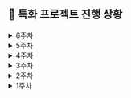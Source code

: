 ## 📆 특화 프로젝트 진행 상황

<details>
  <summary>6주차</summary>

### 🔖 10/04(금)

- [x] 서버 연결 오류 해결
  - [x] 인텔리제이 Lombok 플러그인 설치
  - [x] Redis Insight 설치 (시각화 도구)
  - [x] redis-server => redis-cli => ping
- [x] 집에서 주식 매도할 아이템 들고 가기 테스트
- [x] 주가 차트
  - [x] 트리 아이템 순서 매핑 오류 수정
  - [x] 라운드 서버 데이터로 변경
- [x] 주식 매수/매도 후 message 초기화
- [x] 금괴 시장 정보 => 서버 데이터 받아서 전역 상태로 저장
  - [x] SocketContext에 GOLD_MARKET_INFO 케이스 추가 (금괴 시장 데이터 업데이트)
  - [x] useGoldStore 생성하여 서버에서 받아온 데이터 전역에서 상태 관리
  - [x] MainMap에 남아 있던 금 구매 성공 message 제거 후, SocketContext에 message 형식 이전
  - [x] GoldBuy 컴포넌트에 서버 데이터 연동(금 매입 요청 버튼, message 세팅, 금 가격, 최대 거래 가능 수량)
- [x] 주가 지분 비율 Bar 차트 오류 수정
  - [x] 플레이어 이름 shorten 메서드 적용하면서, 이름이 같아져서 하나로 인식되던 문제 있었음
  - [x] 플레이어 닉네임 글자수 자체를 줄여서 shorten 제거하고 그대로 사용

### 🔖 10/03(목)

- [x] 주식 매수
  - [x] 구매 영역 작업
    - [x] 이미지, 주가, 남은 수량, 수량 선택
    - [x] 총 가격 표시
    - [x] 매수 버튼
  - [x] 구매할 아이템 선택 : 서버로 보낼 6짜리 배열에 선택 수량 세팅
  - [x] 예외 처리
    - [x] 최대 거래 가능 수량 초과
    - [x] 보유 현금 초과
- [x] 주식 지분 Bar 차트 => 필요 데이터 형식을 stockMarketData에 추가
  - [x] 각 플레이어 닉네임
  - [x] 트리 장식 이름
  - [x] 플레이어 별 보유 수량 배열
  - [x] 각 주가 및 남은 수량
- [x] 주식 시장 데이터 서버 연동
  - [x] SocketContext에 STOCK_MARKET_INFO 케이스 추가
  - [x] useStockStore 에서 전역 데이터로 관리
- [x] 금고 시장 모달 생성 및 영역 구분
  - [x] 금 시세 차트 등 영역
  - [x] 플레이어 별 금 보유 지분 영역
  - [x] 금 구매 영역
- [x] 금 수량 선택 UI 작업 후, MainMap 내 금 매입 버튼 금고 시장으로 이전
- [x] MyRoom

  - [x] 페이지 생성
  - [x] 보유 중인 주식 아이템(임시 데이터)만 3D 렌더링
  - [x] 보유 수량, 현재 판매가, 예상 판매 수익 제공
  - [x] MyRoom에서 주식 시장에 매도할 아이템 개수 선택 작업 추가 => selectedCounts(6 크기 배열)에 담음
  - [x] 수량 선택 시, handleCountChange 함수에서 예외 처리 & alertText 세팅
    - [x] 최대 거래 가능 수량
    - [x] 아이템 별 보유 수량 내의 값으로 제한
    - [x] 어떤 아이템을 몇 개 선택헀는 지
  - [x] 팔러 가기 버튼 클릭 => 최종 판매 할 수량 stockItemToSell(6짜리 배열) 출력

- [x] ExitButton 수정(분기 및 confirm 추가)
- [x] BackButton 클릭 시 페이지 리렌더링 되지 않도록, MyRoom 페이지에서 모달로 변경 => navigate가 아닌 모달 닫기 처리

### 🔖 10/02(수)

- [x] 서버 연결
  - [x] 프론트 env 파일
  - [x] build.gradle 파일
  - [x] MySQL 로그인 정보 입력
  - [x] MySQL 실행 및 omg DB create
  - [x] Redis 설치 및 실행(redis-cli, redis-server)
- [x] 주식 시장 모달: 컴포넌트 동적 제어(메인/매수/매도)
  - [x] 주식 시장에 렌더링할 view 타입 추가 : StockMain/StockBuy/StockSell
- [x] 주식 시장 StockMain 컴포넌트
  - [x] 데이터 영역 분리: 주가 차트 / 현재 주가 / 주가 등락 폭
  - [x] 현재 주가 및 주가 등락 폭 계산 함수
  - [x] 주가 차트 => 차트 범례(트리 아이템 이름)을 한국어 Mapping 위한 타입 추가
  - [x] 주가 차트 => 차트 범례: 영어를 한국어로 변경
- [x] 주식 시장 공통: 주식 아이템의 플레이어 별 지분 비율 차트 구현 (Bar Chart)
  - [x] @nivo/bar 라이브러리 설치
  - [x] 플레이어 별 지분 정보 타입 추가
  - [x] 세로 축 트리 아이템 이름 이미지로 커스텀
  - [x] useStock에 관련 함수들 추가
    - [x] 트리 장식 별 지분 계산
    - [x] 트리 장식 이름에 따른 이미지 경로 동적 생성
    - [x] 플레이어 닉네임 긴 경우 잘라서 보여주기
- [x] 데일리 KPT 회고

  - **Keep (잘해오고 있는 것들)**

    - 팀원들이 지금까지 한 작업을 모두 수정해야 하더라도 더 나은 방향으로 나아가려고 하는 모습이 좋았다.
    - 주식 시장 아이템을 산업군?(의류, 식품류, 장난감) 별로 선정하고, 경제 이벤트에 따라 주가 변동과 연동될 수 있는 로직으로 수정하여 게임 흐름에 스토리가 생겼다.
    - 실시간으로 변동하는 주가 차트, 등락 폭, 주식 아이템 별 플레이어 들의 지분률을 구현하여 주식 시장의 의미를 살렸다.
    - 라이브러리를 적극 활용하되, 우리 것에 맞게 커스텀 하여 효율을 높였다.
    - 백엔드와 활발하게 소통하여 데이터 형식에 맞춰 임시 데이터를 생성하고, 타입, 데이터, 함수, 렌더링 컴포넌트 모두 분리하여 코드를 관리하였다.
    - 금요일까지 단기적 목표, 전체 일정까지 남은 구현 사항들 중 우선순위를 다함께 얘기하는 시간을 가졌고, 팀원들이 모두 열심히 매진 중이다.

  - **Problem(문제되는 점들)**

    - 아직 금고나 대출/상환 관련 변동된 사안에 대하여 백엔드와 제대로 소통 한 적이 없다. 금고도 경제 이벤트와의 연동이 생긴 것 같고(?) 금 시세 차트나 플레이어별 금 지분 관련 정보 등이 추가되었으며, 대출도 여러 번 가능해지는 등 여러 변동 사항이 있는 것 같은데 제대로 논의해 본 적이 없다. 내일 데이터 타입이나 로직 등 논의해 봐야 할 것 같다.
    - 캐릭터 이동 및 물리 엔진 쪽이 동작하도록 하는 부분이 잘 진행되지 않고 있는 것 같아서 걱정이다.
    - 주가 변동 관련하여 프론트에서 처리해야 할 작업들도 생각해 보아야 한다.

  - **Try(새롭게 시도해볼 것들)**

        - 노션 일정관리에 전체 해야 할 일 정리하기
        - 현재 '집'에 해당하는 컴포넌트가 없는 걸로 알고 있는데, 주식 매수/매도 시 집에 가져다 놓거나, 집에서 가져오는 작업이 진행되고 있는 지(?) 안 되고 있다면, 금요일 시연을 위해 임시 처리를 어떻게 해 줄 지 확인해봐야 한다.
        - 내일은 UI 작업을 미뤄두고, 금요일 게임 시연을 위해 서버와 연동하여 게임이 연속적으로 돌아갈 수 있도록 하는 작업부터 수행해야 할 것 같다. (주식 / 금고 / 대출상환)
        - 금요일 시연 끝나면, 메인 판 및 개인 판 UI 작업도 우선적으로 진행해야 한다.
        - 튜토리얼 만들 시간 있을까 ..!?

### 🔖 10/01(화)

- [x] 주식 아이템 3d 에셋 서칭 및 재선정 (candy, cupcake, gift, hat, socks)
- [x] 주식 아이템 blendar 작업
- [x] 불필요한 파일들 모두 제거 후 걷어냄
- [x] 주식 아이템 렌더링 컴포넌트 통합
- [x] 모달 관리: useModalStore 생성
- [x] 주식 시장 Modal 생성
- [x] 주가 차트 작업

  - [x] @nivo/line 라이브러리 설치
  - [x] 타입 / 데이터 / 훅 분리
  - [x] back => front 차트용 데이터로 변환
  - [x] 라운드/최고 가 기준 차트 사이즈 동적 변동
  - [x] 1ROUND 내 20초 단위로 차트 기록

### 🔖 09/30(월)

- [x] 5주차 Jira 스프린트 이슈 등록
- [x] 트리 장식 들고 다니기 구현 테스트
- [x] 주식 시장 UI 피그마 재 작업
- [x] [주식 시장] 매수 UI 구현
  - [x] 주식(트리 장식) 담을 임시 바구니
  - [x] 컴포넌트 작업: 채팅, 뒤로가기, 주가 변동 관련 정보 아이콘, alert용 말풍선, 시장 상황, 보유자산
  - [x] alert용 말풍선 이용하여 예외 처리(1개 이상, 최대 거래량 이하, 보유 현금 이하)
  - [x] 공통 Button 컴포넌트에 stock-trade 타입 추가
- [x] MainMap에 애니메이션 추가
- [x] 데일리 KPT 회고

  - **Keep (잘해오고 있는 것들)**

    - 공휴일에도 함께 모여 개발에 매진하기로 계획했다.
    - 단기적으로나마 페이지 구현 관련하여 데드라인을 정했다.
      - 월: 주식 매수
      - 화: 주식 매도
      - 수: 금괴 매입
      - 목: 대출 / 상환

  - **Problem(문제되는 점들)**

    - UI가 마음에 들지 않는다.. 뭔가 계속 짜치는 기분.. 창의력 이슈..
    - 게임 로직을 수정하게 될것 같은데, 아직 정리 또는 확정된 사안이 없다.

  - **Try(새롭게 시도해볼 것들)**

    - 추후 개선해야 할 점이 있더라도 일단 UI 완성할 것
    - 서버로부터 데이터 받아서 연결 테스트 해 볼 것

</details>

<details>
  <summary>5주차</summary>

### 🔖 09/27(금)

- [x] 주식 시장

  - [x] 마지막 candy 장식 렌더링 => 컴포넌트 작업 및 로직 추가
  - [x] 임의의 마켓 배경 이미지
  - [x] 눈 내리는 효과 컴포넌트 생성하여 적용
  - [x] count 제거하고, 클릭 할 때 마다 트리 장식 자체가 추가되도록 수정
  - [x] 선택(click)한 트리 장식들 ⇒ 임시 공간 범위 내에서만 추가 되도록 처리
  - [x] 선택해서 임의 공간에 담았던 트리 장식 클릭 시, 선택 취소
  - [x] 반복되는 3D 트리 장식 애니메이션 useFloatingObject 훅으로 분리

- [x] 메인 맵 UI 재구성: 피그마 재 작업 및 화면 구현

  - [x] 헤더: 3가지 버튼 (메인 판 / 개인 판 / 게임 미션)
  - [x] 컴포넌트: 라운드, 타이머, 임시 채팅 아이콘, 게임 종료 아이콘

- [x] 데일리 KPT 회고

  - **Keep (잘해오고 있는 것들)**

    - 백과 수월한 소통을 위해 그동안 수정되었던 의견을 반영하여 피그마를 재작업하는 중이다. 메인 맵에 들어갈 화면 구성을 개발과 디자인 동시에 작업하여, 너무 답답해 보이지 않는 범위에서 필요한 정보들을 어디에 어떻게 어느 정도 수준까지 보여주어야 UX 관점에서 좋을 지 고민하며 화면 재구성 중이다.
    - 반복되어 사용될 수 있는 로직을 분리해서 재사용성을 높였다.
      - 주식 방의 트리 장식 3D 애니메이션 hook
      - 눈 내리는 효과 컴포넌트
    - 주식 방에서 트리에 달린 장식의 위치 정보/선택한 트리 장식들을 일정 공간에 어떻게 배치할 지 등 여러 변수들을 상수화하여 추후 수정하기 쉽도록 했고, 추후 백에서 받아오게 될 데이터 값만 넣어줄 수 있도록 구성해두었다.
    - 최대 거래 가능 수량이 5개이기 때문에 어떤 트리 장식을 몇개 골랐는 지 숫자로 보여주기 보다 직접 에셋이 늘어나는 UI를 확인할 수 있도록 변경했다.

  - **Problem(문제되는 점들)**

    - 여기 저기 UI 확정 된 것이 없는데, 에셋 서칭 때부터도 그랬지만 도대체가 이 놈의 게임을 어떻게 그려줘야 할 지 ~ 답이 없는 고민을 계속 하고 있는 게 징글징글하고 현타온다.
    - 현재 트리에 장식 달려 있는 UI가 어색하다 & 머리 위로 구매한 물건 띄우는 거 별로일 것 같다는 피드백을 받았다.
    - 주식 방 내의 트리가 3D 인데 2D랑 다를 바 없어 보여서 적절히 활용을 못하고 있는 것 같다.

  - **Try(새롭게 시도해볼 것들)**

    - 현재 주식 시장에 장식 달린 트리 UI는 개인 집에서 사온 에셋으로 트리 꾸미는 느낌으로 사용하고, 주식 시장은 마켓에서 장식을 사는 것 같은 느낌으로 스토리 있게 UI 재구성 해 볼 것 ..
    - 메인 맵: 메인 판 모달 UI 작업, 개인 판 모달 UI 작업
    - 주식 방: 전체 화면 구성, 헤더 UI 작업, 푸터 UI 작업
    - 트리 장식 들고 다니기 테스트

### 🔖 09/26(목)

- [x] 시스템 커서 에셋 서칭 및 적용
- [x] 주식 방 3D 에셋 렌더링
  - [x] 트리
  - [x] socks with cane
  - [x] cane
  - [x] socks
  - [x] reels
  - [ ] candy
- [x] 3D 트리 장식 클릭 로직 반영 (count)
- [x] 예외 처리
  - [x] 보유 현금 초과 시 alert
  - [x] 거래 수량 초과 시 alert
- [x] 데일리 KPT 회고

  - **Keep (잘해오고 있는 것들)**

    - 게임 컨셉에 맞는 마우스 커서를 적용하는 과정에서 우리 게임 맵에서 적절하게 활용 되지 않고 자꾸 기본 커서로 돌아가는 문제가 있었는데, 다양한 툴을 찾아보면서 커서를 커스텀했다.
    - 주식 시장에서 3D 트리 장식을 클릭 했을 때 선택된 장식을 개수와 함께 띄워줄 수 있는 지 & 예외 처리(보유 현금 초과, 최대 거래 수량 초과) 테스트를 우선적으로 진행했다. 추후 백에서 받아올 데이터 값과 UI만 변경하면 될 것 같다.
    - 반복되는 코드를 메서드로 만들어서 재사용성을 높였다.

  - **Problem(문제되는 점들)**

    - 블렌더 활용이 아직도 어렵고 모르겠어서 헤매고 있다. 블렌더도 그렇고, R3F로 띄운 맵도 그렇고 카메라 시점이나 위치 잡는 방식이 도대체 이해가 안돼서 노가다 중이다.. 뭔가 짜치는 것 같고.. 죄다 absolute 같은데, 이게 여러 해상도에서 같은 위치로 렌더링 될 지 확인이 필요하다.
    - 주식 방 배경 임의의 2D 박아놓았는데 너무 짜친다. 디자인 고민하는 게 제일 어려운 것 같다..

  - **Try(새롭게 시도해볼 것들)**

    - 움직이는 캐릭터 위로 닉네임이랑 최대 5개의 에셋을 올려서 캐릭터와 함께 움직일 수 있는 지 테스트
    - 서버에서 broadcast로 보내주는 캐릭터 관련 정보(위치, 방향, 닉네임, 애니메이션, 갖고 움직이는 트리 장식이나 금 정보 등)들을 플레이어 상호 간에 확인 할 수 있는 지 테스트

### 🔖 09/25(수)

- [x] blendar에서 캐릭터 애니메이션 작업
  - [x] 산타
  - [x] 엘프
  - [x] 눈사람
- [x] MainMap에 공통 컴포넌트 띄우기 (MainAlert)
- [x] 메인 판 / 개인 판 관련 화면 구성 논의
- [x] 매도 트랙 재구성, 매수 트랙 제거
- [x] 서버 통신 논의 (broadcast / 직접 요청)
- [x] 데일리 KPT 회고

  - **Keep (잘해오고 있는 것들)**

    - 공통 컴포넌트(안내를 위한 MainAlert)를 제작하여 3D 맵 위에 띄워보니, 메인 맵 내에서는 헤더, 푸터에 심어 두려고 했던 메인 판/개인 판이 너무 갑갑해 보이기 때문에 아이콘 등으로 숨겨 두고 클릭해야만 볼 수 있도록 수정해야 할 필요가 있음이 보였다. (거래소에서는 그대로 헤더, 푸터 넣어도 괜찮음)
    - 판 세팅 UI 관련해서 어떻게 하면 컨셉에 맞출 수 있을 지 화면 구성을 활발하게 논의했고, 매수/매도 트랙 관련하여 사용자 입장에서 해당 트랙들의 의미를 고민하고 재구성/제거 처리하기로 했다.
    - 서버 통신 방법에 대해 다함께 활발하게 소통하였고, 브로드캐스트로 받을 정보(캐릭터 관련, 메인/개인 판)와 직접 요청(거래 행위 5가지)을 통해 받을 정보를 구분 및 전원 숙지했다.

  - **Problem(문제되는 점들)**

    - 4인이 동시에 플레이를 하게 되는데, 현재는 상대의 위치/방향 정보만 알고 애니메이션이 적용되지 않은 상태다. 그럼 상대는 귀신 처럼 떠다니게 보이게 되느냐 ..? 생각해보니 서로 다른 상대가 각각 접속해서 들어올 텐데, 서로를 어떻게 보여줄 건지 부터 고민이 필요하다. => 4개 캐릭터 다 렌더링, 내꺼는 내가 제어, 본인 제외 나머지 캐릭터는 브로드캐스트로 받은 정보에 따라 움직이도록 처리
    - 결국 주식 거래가 크리스마스 트리 꾸미기가 됐는데, 이걸사실 핀테크적 요소(주식 매도/매수/변동) 임을 어떻게든 조금이라도 더 표현해서 보여줄 수 있을 지.. 고민

  - **Try(새롭게 시도해볼 것들)**

    - 트리 장식 선택 과정 & 트리 장식을 선택해서 직접 가져가서 팔거나, 사서 집으로 가져오거나 하는 등의 구현이 실제 가능한 지 우선적으로 테스트 작업을 하려고 한다. (들고 있는 에셋을 UI 적으로도 보여줄 지 vs 안 되면 화면 구석에 따로 컴포넌트 띄워서 처리)
    - 현재 헤더/푸터에 박혀 있는 메인 판/개인 판이 MainMap 내 이동 시에는 화면을 갑갑하게 느끼게 하므로, UI 재구성 필요
    - 메인 판/개인 판 모달 UI 고민 및 수정하여 컴포넌트 띄워보기
    - 시스템 커서 에셋 서칭 및 적용
    - message 규약 학습 / 웹 소켓 관련 코드 읽어보기

### 🔖 09/24(화)

- [x] blendar에서 캐릭터 애니메이션 작업
  - [x] 진저맨
  - [ ] 산타
  - [ ] 엘프
  - [ ] 눈사람
- [x] R3F에서 캐릭터 애니메이션 연동 완료
  - [x] 최초 대기 상태
  - [x] 위쪽 방향키 누르면 걷기, 1초 이상 지속 시 달리기로 변경
  - [x] 위쪽 방향키에서 손을 떼면 대기 상태로, 달리다가 멈춘 경우 1초 걷기 후 대기 상태로
  - [x] 왼쪽 방향키 누르면 왼쪽 90도 회전 후 대기 상태로
  - [x] 오른쪽 방향키 누르면 오른쪽 90도 회전 후 대기 상태로
  - [x] 아래 방향키 누르면 줍기 후 대기 상태로
- [x] 데일리 KPT 회고

  - **Keep (잘해오고 있는 것들)**

    - 주식(크리스마스 장식) 관련 매도/매수 스토리(물건 가지고 가기 동작의 타당성, 추가 선택으로 주식 이동시키는 로직에 관한 처리 백단에서만 하기로, 돈 부족한 경우 구매하기 프론트 단에서 막고 백에 요청 보내지 않기로, 주식 매도 트랙 관련하여 progress bar 처리로 변경) 관련하여 백엔드와 소통이 이루어졌고, 덕분에 게임이 사용자 입장에서 조금 더 타당한 방식으로 개선 된 것 같다.

  - **Problem(문제되는 점들)**

    - blendar에서 캐릭터 애니메이션 심어주는 것, R3F 방향키로 캐릭터 애니메이션(대기>걷기>달리기>걷기>대기) 상태 제어하는 것에 생각보다 시간이 너무 많이 걸렸다. 빨리 인게임 컴포넌트나 서버와의 로직 소통을 하고 싶은데, 3D 작업이 너무 길어진다.
    - 컨셉이 강해지고 게임적인 요소를 신경쓰다 보니, 경제 상황, 금리, 대출 이외에 핀테크 적인 요소가 부각되지 않는 것 같다.

  - **Try(새롭게 시도해볼 것들)**

    - 늘 그렇지만 절대적인 시간 투자..
    - 3D 작업을 서둘러 마무리 해야 뭐든 가닥이 잡힐 것 같다.
    - 마감까지 해야 할 작업들에 대한 나열과 데드라인이 필요

### 🔖 09/23(월)

- [x] 4주차 Jira 스프린트 이슈 등록
- [x] 크리스마스 컨셉 피그마 재작업
- [x] 피그마 공통 컴포넌트 추출
- [x] 변수화 (폰트, 컬러, border 관련)
- [x] React에 tailwind css 변수 설정
- [x] 기존 컴포넌트에 css 변수 적용
- [x] 데일리 KPT 회고

  - **Keep (잘해오고 있는 것들)**

    - 프론트 분업이 잘 된 것 같다. (웹소켓, 채팅 / 캐릭터 물리 엔진 및 맵 내 이동 / 전체 화면 작업 및 컴포넌트 추출, 변수화)
    - 새로 바뀐 컨셉에 맞춰 피그마를 모두 재구성하고, 흐름에 따라 연결해 놓았으며, 공통 컴포넌트 작업을 완료했다. 생각보다 반복되는 컴포넌트가 많은 것 같아서 잘 활용하면 좋을 것 같다.
    - 전체 피그마에 대하여 변수화(폰트, 컬러, border 관련) 작업을 완료하고, tailwind config에 적용했다. 잘 활용하여 일관성 있게 UI 작업을 하면 좋을 것 같다.

  - **Problem(문제되는 점들)**

    - 일정이 촉박하다.
    - 변수화한 css 속성을 잘 활용하지 않고, tailwind의 기본 css 속성을 적용하는 게 너무 용이해서 일관성을 해칠 수도 있을 것 같아 걱정이 된다.
    - 생각보다 tailwind를 많이 잊었다.. 그리운 styled component..

  - **Try(새롭게 시도해볼 것들)**

    - 절대적인 시간 투자가 필요하다.
    - 우선적으로 bleandar에서 캐릭터 애니메이션 및 3D 맵 수정 작업해서 다현이한테 넘겨줘야 겠다.
    - React 내 컴포넌트 작업을 빠르게 진행해서 3D 맵 위에 띄워보고, 백엔드와 어떻게 통신해야 하는 지 테스트 해야겠다.

</details>

<details>
  <summary>4주차</summary>

### 🔖 09/20(금)

- [x] 컨셉 및 에셋 확정 - 크리스마스
- [x] 캐릭터 및 거래소 관련 에셋 서칭
- [x] 사용할 캐릭터(4개) 리깅 테스트
- [x] 간략한 피그마 와이어프레임 제작 (미리보기)
- [x] 3d 배경 에셋 구매 - 크리스마스 $28
- [x] R3F 크리스마스 배경에 임시 미키 캐릭터 띄우기
- [x] 데일리 KPT 회고

  - **Keep (잘해오고 있는 것들)**

    - 싸피데이 게임 1등으로 팀워크를 다졌다 ㅎ 명실상부 게임은 6팀
    - 게임 컨셉을 크리스마스로 선정한 뒤, 빠르게 에셋을 찾고, 구현 가능성 여부(캐릭터 리깅, 배경 에셋 수정)를 우선적으로 테스트 했다.
    - 컨셉 관련해 소통할 수 있을 정도로만 대충 빠르게 피그마 와이어 프레임을 정리해서 팀원들에게 공유했다.
    - 다현이와 주말 간 분업을 명확히 했다.
    - 데일리 스크럼에서 각자 오늘 뭘 할 것인지 돌아가면서 얘기하니까 일정을 확인할 수 있어 좋았다.

  - **Problem(문제되는 점들)**

    - 오늘은 다현이랑 분업이 제대로 안 된 것 같다.
    - 노션 스크럼 페이지에서 팀원들이 뭘 하고 있는 지 잘 업데이트 되지 않아 확인이 어렵다.
    - 팀 내 게임 로직이나 상황별 필요한 데이터 관련하여 공통된 양식(?) 같은 걸 공유하고 있지 못한 것 같다. (나만 모르는 걸가..)

  - **Try(새롭게 시도해볼 것들)**

    - 프론트 전체 일정을 나열하고 작업별 데드라인 및 분업을 다함께 논의해봐야 겠다.
    - 주말 간 전체 와이어 프레임 작업 재수정 하고 공통 컴포넌트 도출해낼 것
    - 3D 크리스마스 맵 블렌더에서 수정 필요 (필요 에셋 선별, texture 작업?)

### 🔖 09/19(목)

- [x] mixamo 기본 캐릭터 동작 병합 (대기 / 걷기 / 러닝)
- [x] 외부 3d 캐릭터 에셋에 애니메이션 적용
  - obj 형식에 image texture 입히기
  - fbx로 추출 후 mixamo에서 리깅
  - 해당 캐릭터 및 애니메이션 개별 다운
  - 애니메이션 선정: 대기 / 걷기 / 러닝 / 줍기 / 왼쪽 돌기 / 오른쪽 돌기
  - blender에서 nonlinear animation 작업 (캐릭터에 여러 동작 입히기)
  - gltf 형식으로 export
- [x] R3F에 gltf 형식의 애니메이션 캐릭터 띄우고 방향키로 애니메이션 제어
- [x] 데일리 KPT 회고

  - **Keep (잘해오고 있는 것들)**

    - 외부 3D 캐릭터에 texture를 입히고, 추출해서 리깅하고, 다시 NLA 처리하는 과정에서 처음 하는 작업들이었지만 겁먹지 않고 필요한 부분을 youtube 검색하여 학습하고 적용했다.
    - R3F에서 방향키로 캐릭터 애니메이션을 연동하는 과정에서 처음 해보는 부분이라 GPT의 도움을 많이 받았는데, 복붙만 하는 것이 아니라 해당 코드를 이해하기 위해 노력했다.

  - **Problem(문제되는 점들)**

    - 명절 간 해내야 할 일을 제대로 해내지 않아서 일정이 밀렸다. 반성한다..
    - 공통적으로 학습이 필요한 부분과 분업이 필요한 부분이 명확히 구분되지 않는 것 같다.
    - 캐릭터 이동에 있어 3D 맵의 경계 및 장애물 처리, 캐릭터 간 상호작용 처리가 필요할 것 같은데, 뭔가.. 아직 아는 게 없어서 그럴 수도 있지만 노가다 느낌이 나는 것 같아서 에셋 선정에 대한 마음이 조급해진다.

  - **Try(새롭게 시도해볼 것들)**

    - 백엔드에서 캐릭터 이동 작업이 선행되어야 뒷작업이 이루어진다는 것 같아 해당 부분을 빠르게 작업하면서 백엔드와 소통해야 겠다.
    - 다현이랑 좀 더 명확히 업무 분담을 해야겠다.
    - 경계/장애물/캐릭터 간 상호작용 처리에 대해 빠르게 테스트 해보고 에셋을 확정해야 할 것 같다.
    - 이번 주말 안에 꼭 피그마 컴포넌트 처리 완료 할 것 ㅎ..!

</details>

<details>
  <summary>3주차</summary>

### 🔖 09/13 (금)

- [x] 중간 발표 및 팀 / 팀원 평가
- [x] 캐릭터 여러 명 띄워보기
  - 렌더링 좀 오래 걸리는 문제 있음.
  - 3d 렌더링 완료 시간 콘솔 찍어보면 3초 정도 나오는데, 눈에 보이기는 더 늦게 뜸
- [x] 맵 활용 기획 논의
- [x] 추석 연휴 준비
  - 목표 설정
  - 역할 분담
  - 일정 관리 방법 논의
- [x] 캐릭터 동작 병합: 대기 - 걷기 - 달리기 - 줍기 - 점프 (진행 중)
- [x] 데일리 KPT 회고

  - **Keep (잘해오고 있는 것들)**

    - 본투비 발표자 가은님 덕에 너무 든든하게 훌륭한 발표를 마쳤다.
    - 맵 활용 방안에 대한 기획 회의가 있었는데, 지금까지 중 가장 활발하게 소통된 시간이었다. 늘 이렇게만 했으면 좋겠다!!!
    - 추석 연휴 일정 관리를 어떻게 할 지에 대한 논의가 이루어졌다.
    - 프로젝트 세팅 및 서버 통신, 방 생성 관련하여 한나님이 올려주신 코드를 꼼꼼하게 모두 확인했다. 코드를 천천히 잘 읽어 보는 것만으로 내가 하지 않은 부분에 대한 이해를 높이고, 학습할 수 있어 좋았다.
    - 오늘 사정상 먼저 본가 내려가신 정민님이 열심히 계속 작업 중이신 게 보여서 대단하다 생각했고, 나도 뭔가 더 열심히 해야 겠다는 생각이 들었다.
    - 팀원들이 우리 프로젝트의 목표와 스토리를 고려하여 에셋, 상태나 동작, 상황에 대한 타당성을 고민하는 모습들이 좋았다.

  - **Problem(문제되는 점들)**

    - 아직 컨셉 및 에셋이 정해지지 않았다.
    - 물론 캐릭터 동작 구현이나 3D 에셋 조작이 우리 프로젝트 상 큰 부분을 차지 하긴 하지만, 진짜 게임의 핵심이 되는 로직? 흐름? 컴포넌트나 상태 관리, 화면 구성 등에 대한 논의가 없어서 걱정이 된다.
    - 특히 프론트 동작과 백엔드 api 연결 과정이 어떻게 될런지 감이 안온다..?!

  - **Try(새롭게 시도해볼 것들)**

    - 코드 리뷰가 잘 이루어진다면 좋을 것 같다.
    - 캐릭터 동작 관련한 핵심 내용을 얼른 구현해서 다음 단계로 나아가야 겠다.
    - 피그마라도 변수화 작업 및 컴포넌트 작업을 빠르게 해두어야겠다. (나중에 해당 컴포넌트만 바꾸면 전체 화면 적용되도록)
    - back-front 간 주고 받는 데이터나 그 형식에 대해 잘 확인해야 할 것 같다.

### 🔖 09/12 (목)

- [x] 피그마 작업 - 공통 컴포넌트 분류 작업 하다가 STOP
- [x] 프로젝트 방향성 논의
- [x] 캐릭터 동작 구현 테스트
  - mixamo 활용
  - R3F로 blendar에서 내보낸 gltf 형식 캐릭터 애니메이션 동작 확인
- [x] 데일리 KPT 회고

  - **Keep (잘해오고 있는 것들)**

    - 일단은.. 프로젝트 방향성을 다시 잡았다.

      - R3F 활용
      - 거래소를 중앙으로 모아서 동시 거래 진행
      - 캐릭터 동작 추가
      - 집이라는 공간 활용을 위한 방안 고민중 (산 물 건 집에 갖고 들어가야 내 물건 확정, 그 전엔 누구든 뺏을 수 있음)

    - 프로젝트를 어떻게 하고 싶은 지 팀원 모두 자기 의견을 말하도록 명확히 지정하니까 방향성이 보였다.
    - 분업이 잘 이루어진 것 같다. (인프라/백엔드 로직/PPT/채팅방 연결/캐릭터 동작 테스트 등)
    - 구현 가능 여부에 대해 대충이라도 빠르게 테스트 해 보는 것이 좋은 것 같다.
    - 피그마 컴포넌트 작업을 조금씩 진행해 보고 있는데, 반복되는 컴포넌트가 많은 것 같아 잘 활용해보면 좋을 것 같다.

  - **Problem(문제되는 점들)**

    - 각자가 정확히 뭘 하고 있는 지는 모르겠다.
    - 개인 집 공간 활용 방안에 대한 고민이 필요하다.
    - 스토리 컨셉 및 에셋에 대한 고민이 필요하다.
    - 반복되는 컴포넌트가 많은 만큼 상태 변경 시 동기화 해주어야 하는 부분이 많아 상태 관리가 중요할 것 같다.

  - **Try(새롭게 시도해볼 것들)**

    - 데일리 스크럼에서 back, front 태그 보다 본인이 오늘 뭘 할 건지 명확히 본인 이름을 태그해서 작업하면 조금 더 상황 공유가 잘 이루어질 것 같다.
    - 캐릭터 동시 10명 렌더링 테스트
    - 캐릭터 하나에 여러 동작 심어두고, 해당 동작 들을 방향키로 어떻게 실행시킬 것인지 테스트 (대기 - 걷기 - 2초 이상 누르면 달리기?)

### 🔖 09/11 (수)

- [x] 피그마 작업 - 주식 변동
- [x] 피그마 작업 - 공통 컴포넌트 분류 작업 하다가 STOP
- [x] (피그마 기준) 게임 전체 배치 및 구성 논의
- [x] 5차 팀 미팅 (1:00 ~ 2:00)
- [x] R3F 강의 듣기
- [x] 데일리 KPT 회고

  - **Keep (잘해오고 있는 것들)**

    - 피그마 작업을 통해 임의로 전체 게임의 흐름을 구성해 보았고, 시각화된 자료가 있으니 소통 및 협업에 용이했다.
    - 고민되던 여러 부분들을 팀원과 함께 논의하며 어느 정도 가닥을 잡았다.
    - R3F 강의를 들으며 학습 중이다.

  - **Problem(문제되는 점들)**

    - 기획이 너무 길어진다.
    - 현재 우리가 진행 중인 프로젝트 구성, 프로젝트에 필요한 개선 점, 남은 일정까지 완성도, 기술적 구현 가능성 등을 모두 적절히 고려한 프로젝트 방향이 잘 잡히지 않고 모호하다.
    - 팀 미팅이 끝난 직후 팀 끼리 소통하는 시간이 없었어서 정체된 느낌을 받았다.
    - 여전히 소통이 적극적이지는 못한 느낌이고, 팀원 각각이 무슨 작업을 하고 있는 지 잘 공유되지 않는 것 같다.

  - **Try(새롭게 시도해볼 것들)**

    - 적극적으로 소통하여 프로젝트 컨셉이나 방향을 확정해야 할 것
    - 게임 설계에 대한 고민이 필요
    - R3F 학습 계속 해 나갈 것
    - 매일 데일리 스크럼 시 오늘 진행할 본인의 맡은 바를 잘 공유할 것
    - 발표 자료 준비 필요

### 🔖 09/10 (화)

- [x] 전체 일정 논의 (과업 배분)
- [x] 10시 실습 코치님 미팅
- [x] 피그마 작업 - 게임 전체 흐름도 (ing)
- [x] 데일리 KPT 회고

  - **Keep (잘해오고 있는 것들)**

    - 최종 발표까지 약 3단계로 나누어 큼직한 단위별로 업무 데드라인을 정했다.
    - 분업이 잘 이루어 진 것 같다.

  - **Problem(문제되는 점들)**

    - 피그마로 대략적인 화면 구성 및 흐름을 잡아 보니, 생각보다 분기도 많고, 생각치 못했던 지점에서 자잘한 사항들도 많은 편이라 구현에 시간이 더 오래 걸릴 것으로 생각된다.
    - 나눈다고 나눴음에도 결국 한 페이지에서 보여줘야 할 필요 데이터가 많은데, 어떻게 보여줘야 가장 효과적일지
    - 매도/매수 트랙이 애매한데, 어떻게 보여줘야 할 지, 최소화/시각화, 혹은 보여주지 않을 지?
    - 메인 판 / 개인 판 >>> 현 구성 뭔가 문제다..
    - 사용자 관점에서 이 복잡한 게임을 쉽게 접근하도록 하려면 어떻게 구성할 지
    - 피그마로 짜 본 게임 구성이 3D에서는 어떤 식으로 표현될 지, 사용자 간의 인터렉션에 따른 게임 흐름이 어떻게 되는 건지아직 감이 안 온다.
    - 내부적으로 로직 처리 한 결과 반영하거나, NPC와 대화 등의 과정에서 주어진 거래시간 20초 초과하는 것에 대한 문제

  - **Try(새롭게 시도해볼 것들)**

    - 일정 관리에 더욱 신경쓸 것
    - 게임 로직을 다시 한 번 점검해 보면서 효과적으로 데이터 보여줄 방법 고민할 것
    - 공통 컴포넌트 분류할 것
    - 게임 UI의 통일성을 위해 색상, 폰트 사이즈, border-radius 등 변수화
    - 3D 빨리 연습해 봐야 된다..

### 🔖 09/09 (월)

- [x] 전체적인 게임 흐름/구성 정리
- [x] 2주차 Jira 스프린트 이슈 등록
- [x] 프론트 과업 리스트 업
- [x] 프론트 컨벤션 정하기
- [x] 피그마 작업 - 게임 전체 흐름도 (ing)
- [x] 데일리 KPT 회고

  - **Keep (잘해오고 있는 것들)**

    - 게임 전체 흐름을 다 같이 논의하며 짚어봤다.
    - 프론트 컨벤션을 정했으니, 잘 지켜가면 좋을 것 같다.
    - 게임 전체 구성(어떤 데이터를 보여 줄 것이고, 어떤 식으로 배치 할 것인지) 및 흐름을 피그마로 대략 wireframe 작업하여, 협업 시 혼동되는 부분이 없도록 하는 중이다.

  - **Problem(문제되는 점들)**

    - 지라 관리가 엉망인 느낌이다.
    - 발표자, 영상 작업자 등 정해지지 않았다.
    - 주말 간 front / back 각각 전체 일정 상에 해야 할 모든 것들을 리스트 업 해보자고 하였으나, 하지 않은 사람이 많았다.
    - 웹 소켓 통신을 안 해봐서 어떤 식으로 소통하는 건지 감이 잘 안 잡힌다.
    - 3D 에셋 조작이 까다로운 것 같아서 걱정이다.
    - 어떻게 하면 데이터를 사용자가 이해하기 쉽게 배치할 수 있을 지, 어떤 애니메이션을 써야 효과적으로 보여줄 수 있을 지 고민이다.

  - **Try(새롭게 시도해볼 것들)**

    - 전체 일정 관리 및 효율적인 역할 배분이 필요하다.
    - R3F 에셋 다루는 연습을 빠르게 해봐야 겠다.
    - 상세 에셋, 데이터들의 배치 및 애니메이션에 대해 고민해봐야 겠다.

    </details>

<details>
  <summary>2주차</summary>

### 🔖 09/06(금)

- [x] git flow: 브랜치 전략 (이슈 생성 후 브랜치 생성)
- [x] convention 설정 (branch, commit)
- [x] 프론트 프로젝트 eslint 및 settings.json 설정
- [x] 게임 화면 구성 및 방향성 토의
  - Three.js ?
  - Unity ?
- [x] 데일리 KPT 회고

  - **Keep (잘해오고 있는 것들)**

    - 지금까지 중 가장 소통이 활발했던 날인 것 같다.
    - 팀원들끼리 방향성 논의를 위해 밖에 따로 모여서 회의 했을 때 팀원들의 집중도가 높아서 좋았다.
    - git flow, convention(branch, commit) / eslint 등 협업에 필요한 규칙들을 열심히 설정한 만큼 잘 유지해 나가면 좋겠다.
    - 열정적인 컨설턴트님과 코치님들 덕에 다양한 의견들을 얻을 수 있었고, 놓치고 있던 포인트들이나 본질에 대해 생각해 보게 되는 계기가 되었다.

  - **Problem(문제되는 점들)**

    - 핀테크 + 게임 접목이 다루기 까다로운 주제긴 한 것 같다.
    - 고려해 볼만한 다양한 요인들이 너무 많아서 우리 팀의 방향성이 많이 흔들린 하루였다.
    - 이제는 개발할 수 있을 줄 알았는데, 여전히 기획 단계에 머물러 있어 초조해진다.

  - **Try(새롭게 시도해볼 것들)**

    - R3F 및 Unity 각각 찾아보고, 실현가능성 생각해 볼 것
    - 유저 입장에서의 재미(게임적 요소) + 3D 에셋의 적절한 활용 방안(동적인 애니메이션) + 핀테크 개념 >>> 요 3가지를 어떻게 적절히 잘 나타낼 수 있을 지에 대한 고민
    - 계속 컨셉에만 신경 쓰고 있느라 놓치고 있던 실시간 통신에 대한 부분도 찾아 봐야 할 듯
    - 빠르게 방향성을 잡고 이제는 나아갈 것..ㅜ

### 🔖 09/05(목)

- [x] 게임 테마 UI 확정
- [x] 데일리 KPT 회고

  - **Keep (잘해오고 있는 것들)**

    - 게임 테마로 사용할 3D UI를 확정했다.
    - 끝도 없이 더 나은 것을 기대하며 찾기 보다, 앞으로의 로직 구현에 집중하기 위해 더 이상의 서칭은 멈추기로 했다.

  - **Problem(문제되는 점들)**

    - 지금까지는 팀 단위로 프론트 3명이 동일한 작업(컨셉 선정 및 UI 서칭)을 진행하느라 효율 측면에서는 부족했던 것 같다. 큰 틀이 잡혔으니, 이제부터는 역할 분담이 잘 이루어져야 할 것 같다.

  - **Try(새롭게 시도해볼 것들)**

    - 실제 게임 화면으로 구현해야 할 컴포넌트들의 세부 UI 에셋 서칭
    - R3F 학습
    - 프로젝트 초기 생성 완료 되면, 테마 UI 구매해서 바로 적용 도전해 볼 것

### 🔖 09/04(수)

- [x] 게임 UI 에셋 서칭
- [x] 게임 컨셉 및 테마 논의
- [x] 피그마 작업 및 UX 논의 (2D) => 폐기 예정..
- [x] 컨설턴트 님 및 코치 님 피드백 및 조언
- [x] 데일리 KPT 회고

  - **Keep (잘해오고 있는 것들)**

    - 백: 기능 명세서 및 순서도 설계 / 프론트: UI 에셋 서칭 및 화면 구성으로 나누어 팀 단위 작업이 잘 이루어졌다.
    - 에셋을 찾아보면서 막연하게 상상만 하기 보다 캡쳐라도 떠서 바로 바로 화면 구성을 띄워보며 테스트 하니까 잘 와 닿았다.
    - 컨설턴트님과 여러 코치님 들께 적극적으로 조언을 구하여, 현 문제점을 명확히 짚어볼 수 있었고, 앞으로의 방향성이 조금은 잡히는 것 같..았다.

  - **Problem(문제되는 점들)**

    - 정신 없다 보니 벌써부터 랩업 스크럼을 하지 않았고, 프론트 / 백 간 소통 시간도 부족했던 것 같다.
    - 마땅한 3D 에셋을 찾기가 쉽지 않다.
    - 2D 보드게임 느낌 그대로 세팅해 보았으나, 바다 이야기 UI 같다는 피드백에 뼈를 맞았고 / 페이지 구성 하나에 너무 정보가 많아 보기 싫어진다는 점 / 게임이라는 특성에 맞지 않게 정적이라는 점 등의 문제가 있었다.
    - 방향성이나 가닥은 잡히는 것 같은데, 이 기획을 구현해 낼 만한 기술력에 대한 학습 부족이 문제다..

  - **Try(새롭게 시도해볼 것들)**
    - **[조언] 에셋 자체에서 재미를 찾을 필요까지는 없을 것 같고, 월스트리트 같은 아예 주식시장 분위기로 잡아 버리는 것이 핀테크라는 분야가 살아날 것 같다. 재미는 게임 자체의 역동성과 UI의 화려함에서 찾을 것(시야 전환 크게)**
    - 보드게임이라는 굴레에서 벗어나서 3D로 구성
    - 분야 별(주식/금/대출)로 분리하고 컴포넌트화
    - 복잡한 게임 룰을 사용자 접근성 측면에서 쉽게 이해하고 조작하기 수월하도록 구현
    - 사용자에게 보여줘야 할 정보와 개발자 측 내부 로직으로만 처리해도 될 정보를 잘 구분해야겠다.
    - R3F에 대한 학습

### 🔖 09/03(화)

- [x] 블랙 프라이데이 보드게임 구매 문의
- [x] 전체 구성 논의 (로그인 / 방 생성 등)
- [x] 4차 팀 미팅 (1:00~2:00)
  - 재미를 잃지 말고, **게임 컨셉**을 명확히 잡아 볼 것
  - 부가적 기능보다 **메인 기능(게임)** 에 집중할 것
  - 요구사항 명세서 VS 기능 명세서 차이점
- [x] 기능 명세서 레이아웃 및 피그잼 생성
  - ![기능 명세서 예시](/uploads/4bc93eedd4740b9abe616fd649a5e47f/스크린샷_2024-09-03_오후_6.48.57.png)
  - ![피그잼 이미지 예시 1](/uploads/07951f0cc5140663f269752635eb648e/스크린샷_2024-09-03_오후_6.46.09.png)
  - ![피그잼 이미지 예시 2](/uploads/83c83bf4e68650f645e28182995f2286/스크린샷_2024-09-03_오후_6.46.55.png)
- [x] Figma 와이어 프레임 - 대략적 흐름만
  - ![와이어 프레임 - 대략적 흐름](/uploads/50930ef454a105cad945521e50d10a32/스크린샷_2024-09-03_오후_6.43.52.png)
- [x] 게임 UI 에셋 서칭 (ing)
- [x] 데일리 KPT 회고

  - **Keep (잘해오고 있는 것들)**

    - 팀 구성을 3 / 3 규모로 나눠서 진행하니까 효율도 높아지고 소통이 조금 더 원활해진 것 같다.
    - 부가적인 기능들보다 게임 자체에 우선 순위를 둔 점이 좋았다.
    - 팀원들이 새로운 것에 도전하려 하는 점이 좋았다.
    - 피그잼 순서도 및 UI 에셋 서칭 작업이 잘 이루어지고 있는 것 같다.

  - **Problem(문제되는 점들)**

    - 프론트 / 백이 각각의 팀 회의에서 논의한 내용들을 파트 서로 간에 잘 전달 할 수 있어야 할 것 같다.
    - 팀 미팅 전에 피드백 받고 싶은 부분들을 잘 추려 가면 좋을 것 같다.
    - 적절한 asset을 찾아서 게임에 어우러지도록 잘 배치하는 것, 애니메이션을 어떻게 적용할 지, 어떤 기준으로 게임 로직 api를 붙여야 할 지 등이 고민이다.

  - **Try(새롭게 시도해볼 것들)**
    - 프론트 논의 중 message 규약에 관한 이야기가 나왔는데, 프론트-백 간 협업 및 통일성을 잡아줄 수 있는 좋은 틀이 되어줄 것 같아서 제대로 소통하고 설정해야 겠다.

### 🔖 09/02(월)

- [x] 1주차 JIRA 스프린트 이슈 등록 및 시작
- [x] 블랙 프라이데이 룰 복기
- [x] 블랙 프라이데이 룰 및 진행 방법 정리
- [x] 블랙 프라이데이 룰 추가
  - 대출 및 상환
  - 경제 상황에 따른 금리 변동
- [x] 데일리 KPT 회고

  - **Keep (잘해오고 있는 것들)**

    - 플립을 활용해 게임 RULE을 다같이 복기하고, 발전시키는 시간을 가졌다.
    - 게임에 적용할 RULE들을 잘 문서화했다.

  - **Problem(문제되는 점들)**

    - 의사 소통에 적극적이었으면 좋겠다.

  - **Try(새롭게 시도해볼 것들)**
    - 설정한 RULE들을 어떻게 구현해 나갈 지.. 고민해 봐야 겠다.
    - 화면 구성 및 assets 찾아봐야 겠다.

</details>

<details>
  <summary>1주차</summary>

### 🔖 08/30(금)

- [x] 3차 팀 미팅 (1시)
- [x] 프로젝트 주제 디벨롭: 주식 마피아 => 폐기
- [x] 김재형 실습코치님 미팅: 프로젝트 아이디어(보드게임) 및 기술 스택 관련 조언 (5시)
- [x] 보드 게임 분야 프로젝트 아이디어 서칭/학습/체험 - 최종 후보 3개
  - 샤크 (건물 세우면서 주가 Up&Down 처리)
  - 어콰이어 (건물 세워서 기업 인수 합병 & 주식)
  - **블랙 프라이데이 => 새로운 주제로 선정 (주식 매수/매도 디테일 + 안전자산인 금)**
- [x] 1주차 KPT 회고
- [x] 강남 데빌다이스 보드 게임 카페 -> 보드 게임 체험 및 RULE 정리
  - ![2학기_특화_프로젝트-3](/uploads/d810f22bceff3f82333078acca04c971/2학기_특화_프로젝트-3.jpg)
  - ![2학기_특화_프로젝트-4](/uploads/b5d2c624b45401feb74f8bf9ac9decc2/2학기_특화_프로젝트-4.jpg)
  - ![2학기_특화_프로젝트-5](/uploads/c4f3d763747c4c2caafdcf31fe5cfa4e/2학기_특화_프로젝트-5.jpg)
  - ![2학기_특화_프로젝트-6](/uploads/a17ae466ff84b9d1125112d7d55ee167/2학기_특화_프로젝트-6.jpg)
  - ![2학기_특화_프로젝트-7](/uploads/9b6a3a694d10b8434c92b0c89890a402/2학기_특화_프로젝트-7.jpg)

### 🔖 08/29(목)

- [x] 프로젝트 기획 아이디어 서칭 및 회의
- [x] 프로젝트 기획 아이디어 선정 및 디벨롭 (ing)
  - 주식 마피아 게임
  - ![주식 마피아 게임 최초 기획](/uploads/c0d7b36b74b58b5c55e292187cf4fa8b/image.png)
- [x] 1차 전문가 리뷰 - 핀테크 KB 국민은행 이창환 대리님 (12시 30분)
- [x] 1차 전문가 리뷰 - 멘티 할동 일지 작성

### 🔖 08/28(수)

- [x] 프로젝트 기획 아이디어 서칭 및 회의
  - 개인 이미지에 맞는 향수 추천 사이트
  - 핀테크 다이어리 앱

### 🔖 08/27(화)

- [x] 프로젝트 기획 아이디어 서칭 및 회의
- [x] 2차 팀 미팅 (1시 30분)
  - 체크리스트 기반 결제 관리 앱
  - 주식 시뮬레이션
  - 탈북민 대상 지원금 안내 혹은 경제용어 교육
  - 프리랜서 특화 세금 및 회계 자동화 도구
  - 클린 임대인-사회초년생 신용 관리 연계 서비스
- [x] 전문가 리뷰 PPT 작성 및 제출
- [x] 취업 특강 (4시 ~ 6시)

</details>
